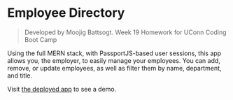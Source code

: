 # Employee Directory

> Developed by Moojig Battsogt.
> Week 19 Homework for UConn Coding Boot Camp

Using the full MERN stack, with PassportJS-based user sessions, this app allows you, the employer, to easily manage your employees. You can add, remove, or update employees, as well as filter them by name, department, and title.

Visit [the deployed app](https://employee-directory-mooj.com/demo) to see a demo.
